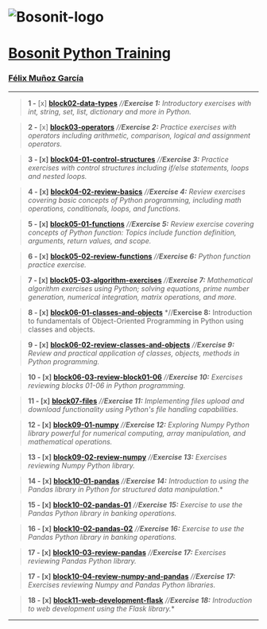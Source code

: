 # 
# ![Bosonit-logo](https://cdn.bosonit.com/n-content/uploads/2021/12/bosonit_web.png)

# [**Bosonit Python Training**](https://github.com/felixmgdeveloper)

### [**Félix Muñoz García**](https://www.linkedin.com/in/felixmg28888/)


***
> **1  -** [x] [**block02-data-types**](https://github.com/felixmgdeveloper/bosonit-python-training/tree/main/block02-data-types)  *//**Exercise 1:** Introductory exercises with int, string, set, list, dictionary and more in Python.* 

> **2  -** [x] [**block03-operators**](https://github.com/felixmgdeveloper/bosonit-python-training/tree/main/block03-operators)  *//**Exercise 2:** Practice exercises with operators including arithmetic, comparison, logical and assignment operators.* 

> **3  - [x]** [**block04-01-control-structures**](https://github.com/felixmgdeveloper/bosonit-python-training/tree/main/block04-01-control-structures)  *//**Exercise 3:** Practice exercises with control structures including if/else statements, loops and nested loops.* 

> **4  - [x]** [**block04-02-review-basics**](https://github.com/felixmgdeveloper/bosonit-python-training/tree/main/block04-02-review-basics)  *//**Exercise 4:** Review exercises covering basic concepts of Python programming, including math operations, conditionals, loops, and functions.* 

> **5  - [x]** [**block05-01-functions**](https://github.com/felixmgdeveloper/bosonit-python-training/tree/main/block05-01-functions)  *//**Exercise 5:** Review exercise covering concepts of Python function: Topics include function definition, arguments, return values, and scope.* 

> **6  - [x]** [**block05-02-review-functions**](https://github.com/felixmgdeveloper/bosonit-python-training/tree/main/block05-02-review-functions)  *//**Exercise 6:** Python function practice exercise.* 

> **7  - [x]** [**block05-03-algorithm-exercises**](https://github.com/felixmgdeveloper/bosonit-python-training/tree/main/block05-03-algorithm-exercises)  *//**Exercise 7:** Mathematical algorithm exercises using Python; solving equations, prime number generation, numerical integration, matrix operations, and more.* 

> **8  - [x]** [**block06-01-classes-and-objects**](https://github.com/felixmgdeveloper/bosonit-python-training/tree/main/block06-01-classes-and-objects)  *//**Exercise 8:** Introduction to fundamentals of Object-Oriented Programming in Python using classes and objects.

> **9  - [x]** [**block06-02-review-classes-and-objects**](https://github.com/felixmgdeveloper/bosonit-python-training/tree/main/block06-02-review-classes-and-objects)  *//**Exercise 9:** Review and practical application of classes, objects, methods in Python programming.*

> **10  - [x]** [**block06-03-review-block01-06**](https://github.com/felixmgdeveloper/bosonit-python-training/tree/main/block06-03-review-block01-06)  *//**Exercise 10:** Exercises reviewing blocks 01-06 in Python programming.*

> **11  - [x]** [**block07-files**](https://github.com/felixmgdeveloper/bosonit-python-training/tree/main/block07-files)  *//**Exercise 11:** Implementing files upload and download functionality using Python's file handling capabilities.*

> **12  - [x]** [**block09-01-numpy**](https://github.com/felixmgdeveloper/bosonit-python-training/tree/main/block09-01-numpy)  *//**Exercise 12:** Exploring Numpy Python library powerful for numerical computing, array manipulation, and mathematical operations.*

> **13  - [x]** [**block09-02-review-numpy**](https://github.com/felixmgdeveloper/bosonit-python-training/tree/main/block09-02-review-numpy)  *//**Exercise 13:** Exercises reviewing Numpy Python library.*

> **14  - [x]** [**block10-01-pandas**](https://github.com/felixmgdeveloper/bosonit-python-training/tree/main/block10-01-pandas)  *//**Exercise 14:**  Introduction to using the Pandas library in Python for structured data manipulation.**

> **15  - [x]** [**block10-02-pandas-01**](https://github.com/felixmgdeveloper/bosonit-python-training/tree/main/block10-02-pandas-01)  *//**Exercise 15:**  Exercise to use the Pandas Python library in banking operations.*

> **16  - [x]** [**block10-02-pandas-02**](https://github.com/felixmgdeveloper/bosonit-python-training/tree/main/block10-02-pandas-02)  *//**Exercise 16:**  Exercise to use the Pandas Python library in banking operations.*

> **17  - [x]** [**block10-03-review-pandas**](https://github.com/felixmgdeveloper/bosonit-python-training/tree/main/block10-03-review-pandas)  *//**Exercise 17:**  Exercises reviewing Pandas Python library.*

> **17  - [x]** [**block10-04-review-numpy-and-pandas**](https://github.com/felixmgdeveloper/bosonit-python-training/tree/main/block10-04-review-numpy-and-pandas)  *//**Exercise 17:**  Exercises reviewing Numpy and Pandas Python libraries.*

> **18  - [x]** [**block11-web-development-flask**](https://github.com/felixmgdeveloper/bosonit-python-training/tree/main/block11-web-development-flask)  *//**Exercise 18:**  Introduction to web development using the Flask library.**


***